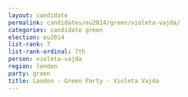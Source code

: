 ```yaml
---
layout: candidate
permalink: candidates/eu2014/green/violeta-vajda/
categories: candidate green
election: eu2014
list-rank: 7
list-rank-ordinal: 7th
person: violeta-vajda
region: london
party: green
title: London - Green Party - Violeta Vajda
---
```

